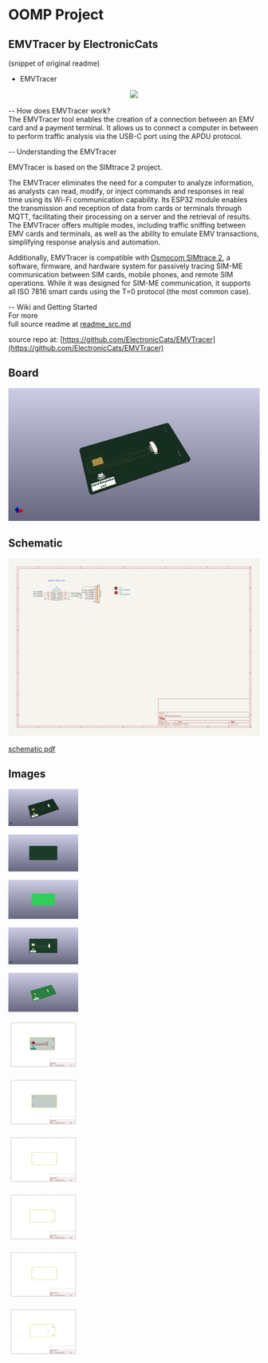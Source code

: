 # OOMP Project  
## EMVTracer  by ElectronicCats  
  
(snippet of original readme)  
  
- EMVTracer  
  
<a href="https://electroniccats.com/store/emv-trace/">  
<p align="center">  
<img src="https://electroniccats.com/wp-content/uploads/badge_store.png" height="104"/>  
</p>  
</a>   
  
-- How does EMVTracer work?  
The EMVTracer tool enables the creation of a connection between an EMV card and a payment terminal. It allows us to connect a computer in between to perform traffic analysis via the USB-C port using the APDU protocol.  
  
-- Understanding the EMVTracer  
  
EMVTracer is based on the SIMtrace 2 project.  
  
The EMVTracer eliminates the need for a computer to analyze information, as analysts can read, modify, or inject commands and responses in real time using its Wi-Fi communication capability. Its ESP32 module enables the transmission and reception of data from cards or terminals through MQTT, facilitating their processing on a server and the retrieval of results. The EMVTracer offers multiple modes, including traffic sniffing between EMV cards and terminals, as well as the ability to emulate EMV transactions, simplifying response analysis and automation.  
  
Additionally, EMVTracer is compatible with [Osmocom SIMtrace 2](https://osmocom.org/projects/simtrace2/wiki), a software, firmware, and hardware system for passively tracing SIM-ME communication between SIM cards, mobile phones, and remote SIM operations. While it was designed for SIM-ME communication, it supports all ISO 7816 smart cards using the T=0 protocol (the most common case).  
  
-- Wiki and Getting Started  
For more   
  full source readme at [readme_src.md](readme_src.md)  
  
source repo at: [https://github.com/ElectronicCats/EMVTracer](https://github.com/ElectronicCats/EMVTracer)  
## Board  
  
[![working_3d.png](working_3d_600.png)](working_3d.png)  
## Schematic  
  
[![working_schematic.png](working_schematic_600.png)](working_schematic.png)  
  
[schematic pdf](working_schematic.pdf)  
## Images  
  
[![working_3d.png](working_3d_140.png)](working_3d.png)  
  
[![working_3d_back.png](working_3d_back_140.png)](working_3d_back.png)  
  
[![working_3D_bottom.png](working_3D_bottom_140.png)](working_3D_bottom.png)  
  
[![working_3d_front.png](working_3d_front_140.png)](working_3d_front.png)  
  
[![working_3D_top.png](working_3D_top_140.png)](working_3D_top.png)  
  
[![working_assembly_page_01.png](working_assembly_page_01_140.png)](working_assembly_page_01.png)  
  
[![working_assembly_page_02.png](working_assembly_page_02_140.png)](working_assembly_page_02.png)  
  
[![working_assembly_page_03.png](working_assembly_page_03_140.png)](working_assembly_page_03.png)  
  
[![working_assembly_page_04.png](working_assembly_page_04_140.png)](working_assembly_page_04.png)  
  
[![working_assembly_page_05.png](working_assembly_page_05_140.png)](working_assembly_page_05.png)  
  
[![working_assembly_page_06.png](working_assembly_page_06_140.png)](working_assembly_page_06.png)  
